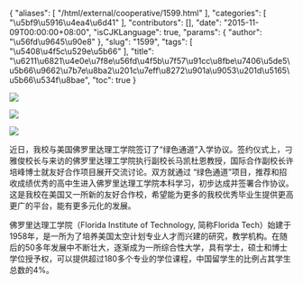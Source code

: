 {
    "aliases": [
        "/html/external/cooperative/1599.html"
    ],
    "categories": [
        "\u5bf9\u5916\u4ea4\u6d41"
    ],
    "contributors": [],
    "date": "2015-11-09T00:00:00+08:00",
    "isCJKLanguage": true,
    "params": {
        "author": "\u56fd\u9645\u90e8"
    },
    "slug": "1599",
    "tags": [
        "\u5408\u4f5c\u529e\u5b66"
    ],
    "title": "\u6211\u6821\u4e0e\u7f8e\u56fd\u4f5b\u7f57\u91cc\u8fbe\u7406\u5de5\u5b66\u9662\u7b7e\u8ba2\u201c\u7eff\u8272\u901a\u9053\u201d\u5165\u5b66\u534f\u8bae",
    "toc": true
}

![](https://cdn.tfls.online/mirror/full/6b90fddf5dfa6cee5bb91ff241fef70c7618a1bc.jpg)




![](https://cdn.tfls.online/mirror/full/a78993f9d9e9181638ef1f7fcd576b8844dd209a.jpg)




![](https://cdn.tfls.online/mirror/full/7165e8fce100be6b8180e121440281c89178746a.jpg)




  





近日，我校与美国佛罗里达理工学院签订了“绿色通道”入学协议。签约仪式上，刁雅俊校长与来访的佛罗里达理工学院执行副校长马凯杜恩教授，国际合作副校长许培峰博士就友好合作项目展开交流讨论。双方就通过 “绿色通道”项目，推荐和招收成绩优秀的高中生进入佛罗里达理工学院本科学习，初步达成并签署合作协议。这是我校在美国又一所新的友好合作校，希望能为更多的我校优秀毕业生提供更高更广的平台，能有更多元化的发展。




佛罗里达理工学院（Florida Institute of
Technology, 简称Florida Tech）始建于1958年，是一所为了培养美国太空计划专业人才而兴建的研究，教学机构。在随后的50多年发展中不断壮大，逐渐成为一所综合性大学，具有学士，硕士和博士学位授予权，可以提供超过180多个专业的学位课程，中国留学生的比例占其学生总数的4%。




  








